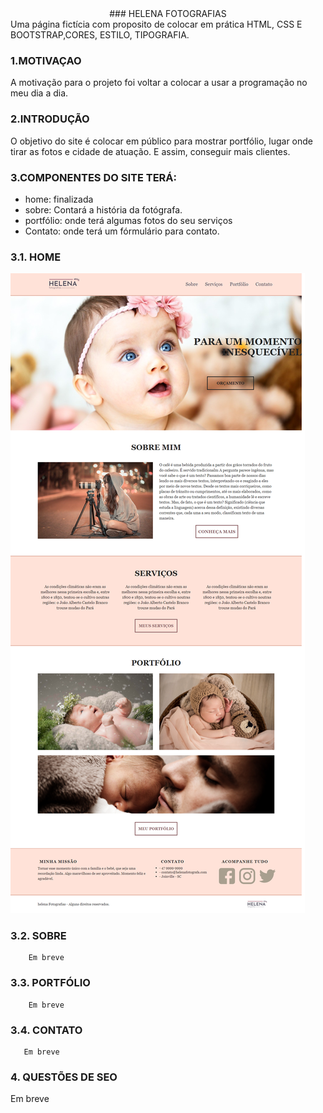 <div align="center"> ### HELENA FOTOGRAFIAS </div>
Uma página fictícia com proposito de colocar em prática HTML, CSS E BOOTSTRAP,CORES, ESTILO, TIPOGRAFIA.


### 1.MOTIVAÇAO<br>
  A motivação para o projeto foi voltar a colocar a usar a programação no meu dia a dia. 
 
### 2.INTRODUÇÃO<br>
  O objetivo do site é colocar em público para mostrar portfólio, lugar onde tirar as fotos e cidade de atuação. E assim, conseguir mais clientes.


### 3.COMPONENTES DO SITE TERÁ:<br> 
  - home: finalizada 
  - sobre: Contará a história da fotógrafa.
  - portfólio: onde terá algumas fotos do seu serviços 
  - Contato: onde terá um fórmulário para contato. 
  
  
### 3.1. HOME<br>
  ![Alt text](https://github.com/Milenagms/helenafotografias/blob/main/home-helena.png) <br>
  
### 3.2. SOBRE<br>
        Em breve
### 3.3. PORTFÓLIO <br>
        Em breve
### 3.4. CONTATO <br>
       Em breve
  
  

### 4. QUESTÕES DE SEO<br>
Em breve 


